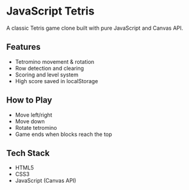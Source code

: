# JavaScript Tetris

A classic Tetris game clone built with pure JavaScript and Canvas API.

## Features
- Tetromino movement & rotation
- Row detection and clearing
- Scoring and level system
- High score saved in localStorage

## How to Play
- Move left/right
- Move down
- Rotate tetromino
- Game ends when blocks reach the top

## Tech Stack
- HTML5
- CSS3
- JavaScript (Canvas API)
